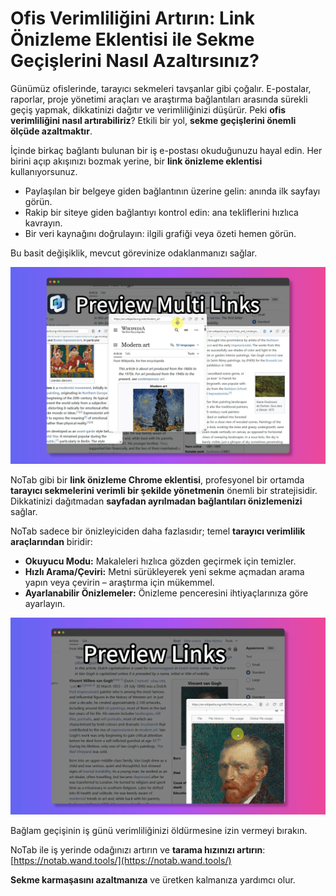 
# Ofis Verimliliğini Artırın: Link Önizleme Eklentisi ile Sekme Geçişlerini Nasıl Azaltırsınız?

Günümüz ofislerinde, tarayıcı sekmeleri tavşanlar gibi çoğalır. E-postalar, raporlar, proje yönetimi araçları ve araştırma bağlantıları arasında sürekli geçiş yapmak, dikkatinizi dağıtır ve verimliliğinizi düşürür. Peki **ofis verimliliğini nasıl artırabiliriz**? Etkili bir yol, **sekme geçişlerini önemli ölçüde azaltmaktır**.

İçinde birkaç bağlantı bulunan bir iş e-postası okuduğunuzu hayal edin. Her birini açıp akışınızı bozmak yerine, bir **link önizleme eklentisi** kullanıyorsunuz.
*   Paylaşılan bir belgeye giden bağlantının üzerine gelin: anında ilk sayfayı görün.
*   Rakip bir siteye giden bağlantıyı kontrol edin: ana tekliflerini hızlıca kavrayın.
*   Bir veri kaynağını doğrulayın: ilgili grafiği veya özeti hemen görün.

Bu basit değişiklik, mevcut görevinize odaklanmanızı sağlar.

![Link önizleme ile ofis verimliliği](../images/notab1.png)

NoTab gibi bir **link önizleme Chrome eklentisi**, profesyonel bir ortamda **tarayıcı sekmelerini verimli bir şekilde yönetmenin** önemli bir stratejisidir. Dikkatinizi dağıtmadan **sayfadan ayrılmadan bağlantıları önizlemenizi** sağlar.

NoTab sadece bir önizleyiciden daha fazlasıdır; temel **tarayıcı verimlilik araçlarından** biridir:
*   **Okuyucu Modu:** Makaleleri hızlıca gözden geçirmek için temizler.
*   **Hızlı Arama/Çeviri:** Metni sürükleyerek yeni sekme açmadan arama yapın veya çevirin – araştırma için mükemmel.
*   **Ayarlanabilir Önizlemeler:** Önizleme penceresini ihtiyaçlarınıza göre ayarlayın.

![NoTab hızlı arama özelliği](../images/notab2.png)

Bağlam geçişinin iş günü verimliliğinizi öldürmesine izin vermeyi bırakın.

NoTab ile iş yerinde odağınızı artırın ve **tarama hızınızı artırın**: [https://notab.wand.tools/](https://notab.wand.tools/)

**Sekme karmaşasını azaltmanıza** ve üretken kalmanıza yardımcı olur.
